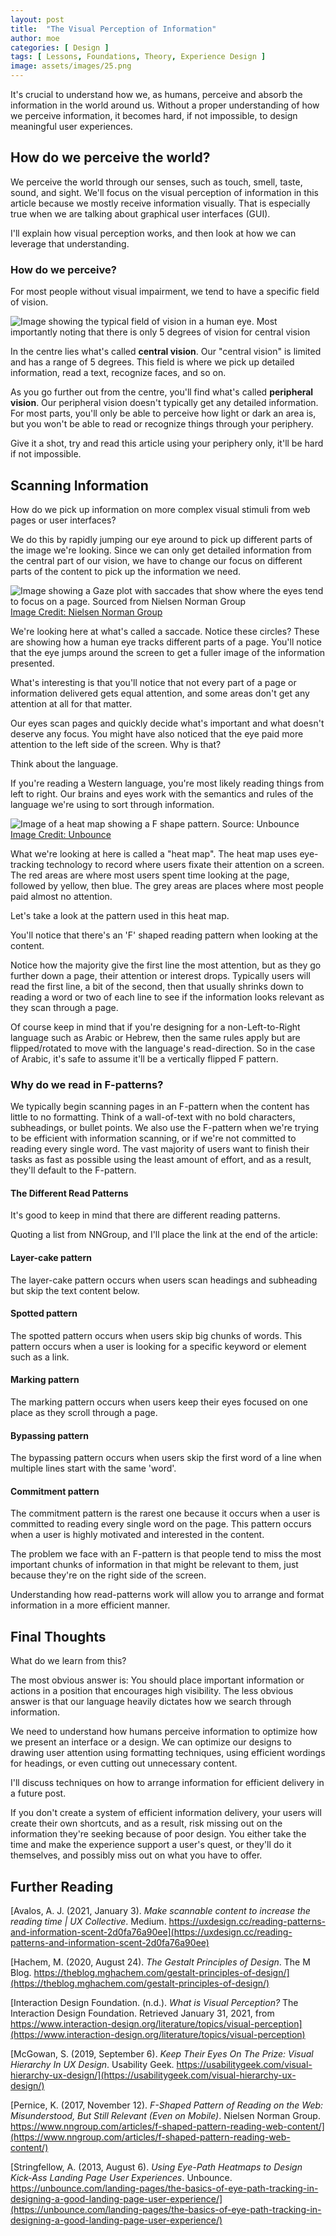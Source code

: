 ```yaml
---
layout: post
title:  "The Visual Perception of Information"
author: moe
categories: [ Design ]
tags: [ Lessons, Foundations, Theory, Experience Design ]
image: assets/images/25.png
---
```

It's crucial to understand how we, as humans, perceive and absorb the information in the world around us. Without a proper understanding of how we perceive information, it becomes hard, if not impossible, to design meaningful user experiences.

## How do we perceive the world?

We perceive the world through our senses, such as touch, smell, taste, sound, and sight. We'll focus on the visual perception of information in this article because we mostly receive information visually. That is especially true when we are talking about graphical user interfaces (GUI).

I'll explain how visual perception works, and then look at how we can leverage that understanding.

### How do we perceive?

For most people without visual impairment, we tend to have a specific field of vision.

![Image showing the typical field of vision in a human eye. Most importantly noting that there is only 5 degrees of vision for central vision](/assets/images/visual-perception-information/1.png "Field of Vision")

In the centre lies what's called **central vision**. Our "central vision" is limited and has a range of 5 degrees. This field is where we pick up detailed information, read a text, recognize faces, and so on.

As you go further out from the centre, you'll find what's called **peripheral vision**. Our peripheral vision doesn't typically get any detailed information. For most parts, you'll only be able to perceive how light or dark an area is, but you won't be able to read or recognize things through your periphery.

Give it a shot, try and read this article using your periphery only, it'll be hard if not impossible.

## Scanning Information

How do we pick up information on more complex visual stimuli from web pages or user interfaces?

We do this by rapidly jumping our eye around to pick up different parts of the image we're looking. Since we can only get detailed information from the central part of our vision, we have to change our focus on different parts of the content to pick up the information we need.

![Image showing a Gaze plot with saccades that show where the eyes tend to focus on a page. Sourced from Nielsen Norman Group](/assets/images/visual-perception-information/2.png "Gaze Plot")
[Image Credit: Nielsen Norman Group](https://www.nngroup.com/articles/f-shaped-pattern-reading-web-content/)

We're looking here at what's called a saccade.  Notice these circles? These are showing how a human eye tracks different parts of a page. You'll notice that the eye jumps around the screen to get a fuller image of the information presented.

What's interesting is that you'll notice that not every part of a page or information delivered gets equal attention, and some areas don't get any attention at all for that matter.

Our eyes scan pages and quickly decide what's important and what doesn't deserve any focus. You might have also noticed that the eye paid more attention to the left side of the screen. Why is that?

Think about the language.

If you're reading a Western language, you're most likely reading things from left to right. Our brains and eyes work with the semantics and rules of the language we're using to sort through information.

![Image of a heat map showing a F shape pattern. Source: Unbounce](/assets/images/visual-perception-information/3.png "Heatmap")
[Image Credit: Unbounce](https://unbounce.com/landing-pages/the-basics-of-eye-path-tracking-in-designing-a-good-landing-page-user-experience/)

What we're looking at here is called a "heat map". The heat map uses eye-tracking technology to record where users fixate their attention on a screen. The red areas are where most users spent time looking at the page, followed by yellow, then blue. The grey areas are places where most people paid almost no attention.

Let's take a look at the pattern used in this heat map.

You'll notice that there's an 'F' shaped reading pattern when looking at the content.

Notice how the majority give the first line the most attention, but as they go further down a page, their attention or interest drops. Typically users will read the first line, a bit of the second, then that usually shrinks down to reading a word or two of each line to see if the information looks relevant as they scan through a page.

Of course keep in mind that if you're designing for a non-Left-to-Right language such as Arabic or Hebrew, then the same rules apply but are flipped/rotated to move with the language's read-direction. So in the case of Arabic, it's safe to assume it'll be a vertically flipped F pattern.

### Why do we read in F-patterns?
We typically begin scanning pages in an F-pattern when the content has little to no formatting. Think of a wall-of-text with no bold characters, subheadings, or bullet points.  We also use the F-pattern when we're trying to be efficient with information scanning, or if we're not committed to reading every single word.  The vast majority of users want to finish their tasks as fast as possible using the least amount of effort, and as a result, they'll default to the F-pattern.

#### The Different Read Patterns
It's good to keep in mind that there are different reading patterns.

Quoting a list from NNGroup, and I'll place the link at the end of the article:

#### Layer-cake pattern
The layer-cake pattern occurs when users scan headings and subheading but skip the text content below.

#### Spotted pattern
The spotted pattern occurs when users skip big chunks of words. This pattern occurs when a user is looking for a specific keyword or element such as a link.

#### Marking pattern
The marking pattern occurs when users keep their eyes focused on one place as they scroll through a page.

#### Bypassing pattern
The bypassing pattern occurs when users skip the first word of a line when multiple lines start with the same 'word'.

#### Commitment pattern
The commitment pattern is the rarest one because it occurs when a user is committed to reading every single word on the page. This pattern occurs when a user is highly motivated and interested in the content.

The problem we face with an F-pattern is that people tend to miss the most important chunks of information in that might be relevant to them, just because they're on the right side of the screen.

Understanding how read-patterns work will allow you to arrange and format information in a more efficient manner.

## Final Thoughts
What do we learn from this?

The most obvious answer is: You should place important information or actions in a position that encourages high visibility. The less obvious answer is that our language heavily dictates how we search through information.

We need to understand how humans perceive information to optimize how we present an interface or a design. We can optimize our designs to drawing user attention using formatting techniques, using efficient wordings for headings, or even cutting out unnecessary content.

I'll discuss techniques on how to arrange information for efficient delivery in a future post.

If you don't create a system of efficient information delivery, your users will create their own shortcuts, and as a result, risk missing out on the information they're seeking because of poor design. You either take the time and make the experience support a user's quest, or they'll do it themselves, and possibly miss out on what you have to offer.

## Further Reading
[Avalos, A. J. (2021, January 3). *Make scannable content to increase the reading time | UX Collective*. Medium. https://uxdesign.cc/reading-patterns-and-information-scent-2d0fa76a90ee](https://uxdesign.cc/reading-patterns-and-information-scent-2d0fa76a90ee)

[Hachem, M. (2020, August 24). *The Gestalt Principles of Design*. The M Blog. https://theblog.mghachem.com/gestalt-principles-of-design/](https://theblog.mghachem.com/gestalt-principles-of-design/)

[Interaction Design Foundation. (n.d.). *What is Visual Perception?* The Interaction Design Foundation. Retrieved January 31, 2021, from https://www.interaction-design.org/literature/topics/visual-perception](https://www.interaction-design.org/literature/topics/visual-perception)

[McGowan, S. (2019, September 6). *Keep Their Eyes On The Prize: Visual Hierarchy In UX Design*. Usability Geek. https://usabilitygeek.com/visual-hierarchy-ux-design/](https://usabilitygeek.com/visual-hierarchy-ux-design/)

[Pernice, K. (2017, November 12). *F-Shaped Pattern of Reading on the Web: Misunderstood, But Still Relevant (Even on Mobile)*. Nielsen Norman Group. https://www.nngroup.com/articles/f-shaped-pattern-reading-web-content/](https://www.nngroup.com/articles/f-shaped-pattern-reading-web-content/)

[Stringfellow, A. (2013, August 6). *Using Eye-Path Heatmaps to Design Kick-Ass Landing Page User Experiences*. Unbounce. https://unbounce.com/landing-pages/the-basics-of-eye-path-tracking-in-designing-a-good-landing-page-user-experience/](https://unbounce.com/landing-pages/the-basics-of-eye-path-tracking-in-designing-a-good-landing-page-user-experience/)
